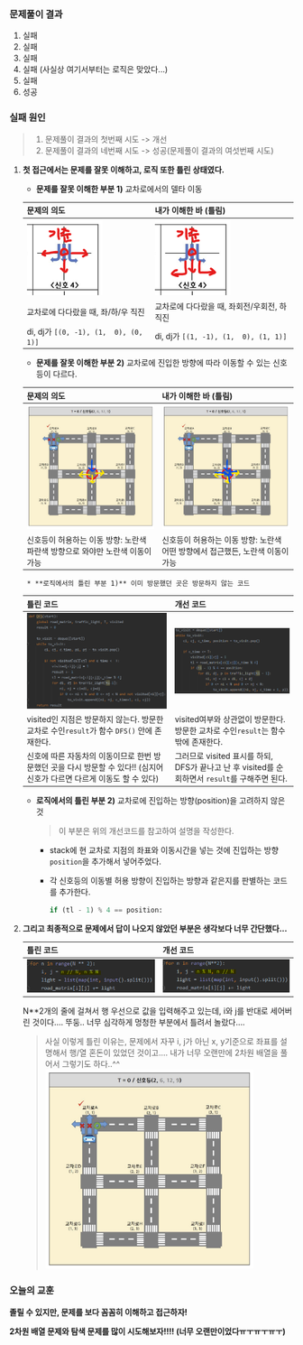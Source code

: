 ### 문제풀이 결과

1. 실패
2. 실패
3. 실패
4. 실패 (사실상 여기서부터는 로직은 맞았다...)
5. 실패
6. 성공



### 실패 원인

> 1. 문제풀이 결과의 첫번째 시도 -> 개선 
> 2. 문제풀이 결과의 네번째 시도 -> 성공(문제풀이 결과의 여섯번째 시도)

1. **첫 접근에서는 문제를 잘못 이해하고, 로직 또한 틀린 상태였다.**

   * **문제를 잘못 이해한 부분 1)** 교차로에서의 델타 이동

   | 문제의 의도                                                  | 내가 이해한 바 (틀림)                                        |
   | ------------------------------------------------------------ | ------------------------------------------------------------ |
   | ![image-20230307004242593](feedback_template.assets/image-20230307004242593.png) | ![image-20230307004222099](feedback_template.assets/image-20230307004222099.png) |
   | 교차로에 다다랐을 때, 좌/하/우 직진                          | 교차로에 다다랐을 때, 좌회전/우회전, 하 직진                 |
   | di, dj가 `[(0, -1), (1,  0), (0, 1)]`                        | di, dj가 `[(1, -1), (1,  0), (1, 1)]`                        |

   * **문제를 잘못 이해한 부분 2)** 교차로에 진입한 방향에 따라 이동할 수 있는 신호등이 다르다.

   | 문제의 의도                                                  | 내가 이해한 바 (틀림)                                        |
   | ------------------------------------------------------------ | ------------------------------------------------------------ |
   | ![image-20230307004742003](feedback_template.assets/image-20230307004742003.png) | ![image-20230307004853171](feedback_template.assets/image-20230307004853171.png) |
   | 신호등이 허용하는 이동 방향: 노란색<br />파란색 방향으로 와야만 노란색 이동이 가능 | 신호등이 허용하는 이동 방향: 노란색<br />어떤 방향에서 접근했든, 노란색 이동이 가능 |

   		* **로직에서의 틀린 부분 1)** 이미 방문했던 곳은 방문하지 않는 코드

   | 틀린 코드                                                    | 개선 코드                                                    |
   | ------------------------------------------------------------ | ------------------------------------------------------------ |
   | ![image-20230307005333544](feedback_template.assets/image-20230307005333544.png) | ![image-20230307005215945](feedback_template.assets/image-20230307005215945.png) |
   | visited인 지점은 방문하지 않는다. 방문한 교차로 수인`result`가 함수 `DFS()` 안에 존재한다. | visited여부와 상관없이 방문한다. 방문한 교차로 수인`result`는 함수 밖에 존재한다. |
   | 신호에 따른 자동차의 이동이므로 한번 방문했던 곳을 다시 방문할 수 있다!! (심지어 신호가 다르면 다르게 이동도 할 수 있다) | 그러므로 visited 표시를 하되, DFS가 끝나고 난 후 visited를 순회하면서 `result`를 구해주면 된다. |

   * **로직에서의 틀린 부분 2)** 교차로에 진입하는 방향(position)을 고려하지 않은 것

     > 이 부분은 위의 개선코드를 참고하여 설명을 작성한다.

     * stack에 현 교차로 지점의 좌표와 이동시간을 넣는 것에 진입하는 방향 `position`을 추가해서 넣어주었다. 

     * 각 신호등의 이동별 허용 방향이 진입하는 방향과 같은지를 판별하는 코드를 추가한다.

       ```python
       if (tl - 1) % 4 == position:
       ```

       

2. **그리고 최종적으로 문제에서 답이 나오지 않았던 부분은 생각보다 너무 간단했다...**

   | 틀린 코드                                                    | 개선 코드                                                    |
   | ------------------------------------------------------------ | ------------------------------------------------------------ |
   | ![image-20230307010132067](feedback_template.assets/image-20230307010132067.png) | ![image-20230307010104275](feedback_template.assets/image-20230307010104275.png) |

   N**2개의 줄에 걸쳐서 행 우선으로 값을 입력해주고 있는데, i와 j를 반대로 세어버린 것이다.... 뚜둥..
   너무 심각하게 멍청한 부분에서 틀려서 놀랐다....

   > 사실 이렇게 틀린 이유는, 문제에서 자꾸 i, j가 아닌 x, y기준으로 좌표를 설명해서 행/열 혼돈이 있었던 것이고.... 내가 너무 오랜만에 2차원 배열을 풀어서 그렇기도 하다..^^
   > <img src="feedback_template.assets/image-20230307010321239.png" alt="image-20230307010321239" style="zoom:67%;" />





### 오늘의 교훈

**졸릴 수 있지만, 문제를 보다 꼼꼼히 이해하고 접근하자!**

**2차원 배열 문제와 탐색 문제를 많이 시도해보자!!!! (너무 오랜만이었다ㅠㅜㅠㅜㅠㅜ)**